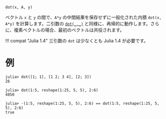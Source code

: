 ```
dot(x, A, y)
```

ベクトル `x` と `y` の間で、`A*y` の中間結果を保存せずに一般化された内積 `dot(x, A*y)` を計算します。二引数の [`dot(_,_)`](@ref) と同様に、再帰的に動作します。さらに、複素ベクトルの場合、最初のベクトルは共役されます。

!!! compat "Julia 1.4"
    三引数の `dot` は少なくとも Julia 1.4 が必要です。


# 例

```jldoctest
julia> dot([1; 1], [1 2; 3 4], [2; 3])
26

julia> dot(1:5, reshape(1:25, 5, 5), 2:6)
4850

julia> ⋅(1:5, reshape(1:25, 5, 5), 2:6) == dot(1:5, reshape(1:25, 5, 5), 2:6)
true
```
